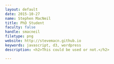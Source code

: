 ```yaml
---
layout: default
date: 2015-10-27
name: Stephen MacNeil
title: PhD Student
faculty: false
handle: smacneil
filetype: png
website: http://stevemacn.github.io 
keywords: javascript, d3, wordpress
description: <h2>This could be used or not.</h2> 

---
```


